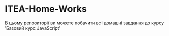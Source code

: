 # ITEA-Home-Works
В цьому репозиторії ви можете побачити всі домашні завдання до курсу 'Базовий курс JavaScript'
